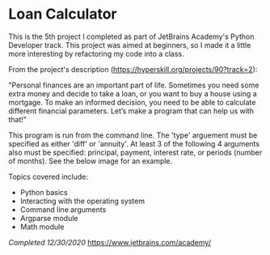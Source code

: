 # Loan Calculator

This is the 5th project I completed as part of JetBrains Academy's Python Developer track. This project was aimed at beginners, so I made it a little more interesting by refactoring my code into a class.

From the project's description (https://hyperskill.org/projects/90?track=2):

"Personal finances are an important part of life. Sometimes you need some extra money and decide to take a loan, or you want to buy a house using a mortgage. To make an informed decision, you need to be able to calculate different financial parameters. Let’s make a program that can help us with that!"

This program is run from the command line. The 'type' arguement must be specified as either 'diff' or 'annuity'. At least 3 of the following 4 arguments also must be specified: principal, payment, interest rate, or periods (number of months). See the below image for an example.

Topics covered include:
- Python basics
- Interacting with the operating system
- Command line arguments
- Argparse module
- Math module

*Completed 12/30/2020*
https://www.jetbrains.com/academy/

